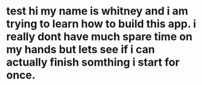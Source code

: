 # test hi my name is whitney and i am trying to learn how to build this app. i really dont have much spare time on my hands but lets see if i can actually finish somthing i start for once.

